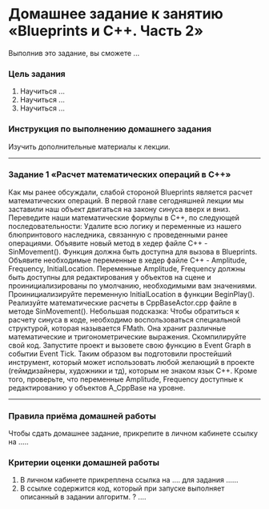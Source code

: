 # Домашнее задание к занятию «Blueprints и С++. Часть 2»

Выполнив это задание, вы сможете ... 

### Цель задания

1. Научиться ...
2. Научиться ...
3. Научиться ...

### Инструкция по выполнению домашнего задания

Изучить дополнительные материалы к лекции.

------

### Задание 1 «Расчет математических операций в С++»

Как мы ранее обсуждали, слабой стороной Blueprints является расчет математических операций. В первой главе сегодняшней лекции мы заставили наш объект двигаться на закону синуса вверх и вниз. Переведите наши математические формулы в С++, по следующей последовательности:
Удалите всю логику и переменные из нашего блюпринтового наследника, связанную с проведенными ранее операциями.
Объявите новый метод в хедер файле С++ - SinMovement().
Функция должна быть доступна для вызова в Blueprints.
Объявите необходимые переменные в хедер файле С++ - Amplitude, Frequency, InitialLocation.
Переменные Amplitude, Frequency должны быть доступны для редактирования у объектов на сцене и проинициализированы по умолчанию, необходимыми вам значениями.
Проинициализируйте переменную InitialLocation в функции BeginPlay().
Реализуйте математические расчеты в CppBaseActor.срр файле в методе SinMovement().
Небольшая подсказка: Чтобы обратиться к расчету синуса в коде, необходимо воспользоваться специальной структурой, которая называется FMath. Она хранит различные математические и тригонометрические выражения.
Скомпилируйте свой код. Запустите проект и вызовете свою функцию в Event Graph в событии Event Tick. 
Таким образом вы подготовили простейший инструмент, который может использовать любой желающий в проекте (геймдизайнеры, художники и тд), которым не знаком язык С++. Кроме того, проверьте, что переменные Amplitude, Frequency доступные к редактированию у объектов A_CppBase на уровне.

------

### Правила приёма домашней работы

Чтобы сдать домашнее задание, прикрепите в личном кабинете ссылку на .....

### Критерии оценки домашней работы

1. В личном кабинете прикреплена ссылка на .... для задания ......
2. В ссылке содержится код, который при запуске выполняет описанный в задании алгоритм. ? ....

